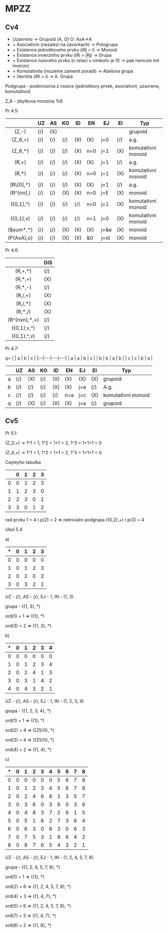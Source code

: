 # MPZZ

## Cv4

* Uzavreno -> Grupoid (A, O) O: AxA->A
* \+ Asociativni (nezalezi na zavorkach) -> Pologrupa
* \+ Existence jednotkoveho prvku (iRj = i) -> Monoid
* \+ Existence inverzniho prvku (iRi = jRj) -> Grupa
* \+ Existence nuloveho prvku (v relaci s cimkoliv je 0) -> pak nemuze mit inverzni
* \+ Komutativita (muzeme zamenit poradi) -> Abelova grupa
* \+ Identita (iRi = i) -> A. Grupa

Podgrupa - podmnozina z nosice (jednotkovy prvek, asociativni, uzavrene, komutativni)

Z_6 - zbytkova mnozina %6


Pr 4.5:

|                | UZ  | AS  | KO  | ID  | EN  | EJ   | EI  | Typ                  |
|:--------------:|-----|-----|-----|-----|-----|------|-----|----------------------|
| (Z,-)          | (/) | (X) |     |     |     |      |     | grupoid              |
| (Z_6,+)        | (/) | (/) | (/) | (X) | (X) | j=0  | (/) | a.g.                 |
| (Z_6,*)        | (/) | (/) | (/) | (X) | n=0 | j=1  | (X) | komutativni monoid   |
| (R,+)          | (/) | (/) | (/) | (X) | (X) | j=1  | (/) | a.g.                 |
| (R,*)          | (/) | (/) | (/) | (X) | n=0 | j=1  | (X) | komutativni monoid   |
| (R\\[0],*)     | (/) | (/) | (/) | (X) | (X) | j=1  | (/) | a.g.                 |
| (R^(n*n),*)    | (/) | (/) | (X) | (X) | n=0 | j=E  | (X) | monoid               |
| ({0,1},^)      | (/) | (/) | (/) | (/) | n=0 | j=1  | (X) | komutativni monoid   |
| ({0,1},v)      | (/) | (/) | (/) | (/) | n=1 | j=0  | (X) | komutativni monoid   |
| (&sum*,*)      | (/) | (/) | (X) | (X) | (X) | j=&e | (X) | monoid               |
| (P(AxA),o)     | (/) | (/) | (X) | (X) | &0  | j=id | (X) | monoid               |

Pr 4.6:

|                | DIS |
|:--------------:|-----|
| (R,+,*)        | (/) |
| (R,*,+)        | (X) |
| (R,*,-)        | (/) |
| (R,/,+)        | (X) |
| (R,/,*)        | (X) |
| (R,*,/)        | (X) |
| (R^(nxn),*,+)  | (/) |
| ({0,1},v,^)    | (/) |
| ({0,1},^,v)    | (/) |

Pr 4.7:

q=
|   | a | b | c |
|:-:|---|---|---|
| a | a | b | c |
| b | b | a | b |
| c | c | b | a |

|                | UZ  | AS  | KO  | ID  | EN  | EJ   | EI  | Typ                  |
|:--------------:|-----|-----|-----|-----|-----|------|-----|----------------------|
| a              | (/) | (X) | (/) | (X) | (X) | (X)  | (X) | grupoid              |
| b              | (/) | (/) | (/) | (X) | (X) | j=a  | (/) | A.g.                 |
| c              | (/) | (/) | (/) | (/) | n=a | j=c  | (X) | komutativni monoid   |
| q              | (/) | (X) | (/) | (X) | (X) | j=a  | (/) | grupoid              |

## Cv5

Pr 5.1:

(Z_3,+) -> 1^1 = 1, 1^2 = 1+1 = 2, 1^3 = 1+1+1 = 0

(Z_4,+) -> 1^1 = 1, 1^2 = 1+1 = 2, 1^3 = 1+1+1 = 0

Cayleyho tabulka

|   | 0 | 1 | 2 | 3 |
|:-:|---|---|---|---|
| 0 | 0 | 1 | 2 | 3 |
| 1 | 1 | 2 | 3 | 0 |
| 2 | 2 | 3 | 0 | 1 |
| 3 | 3 | 0 | 1 | 2 |

rad prvku 1 = 4
r.p(2) = 2 => netrivialni podgrupa ({0,2},+)
r.p(3) = 4

Ukol 5.4

a)

| * | 0 | 1 | 2 | 3 |
|:-:|---|---|---|---|
| 0 | 0 | 0 | 0 | 0 |
| 1 | 0 | 1 | 2 | 3 |
| 2 | 0 | 2 | 0 | 2 |
| 3 | 0 | 3 | 2 | 1 |

UZ - (/), AS - (/), EJ - 1, IN - (1, 3)

grupa - ({1, 3}, *)

ord(1) = 1 => ({1}, *)

ord(3) = 2 => ({1, 3}, *)

b)

| * | 0 | 1 | 2 | 3 | 4 |
|:-:|---|---|---|---|---|
| 0 | 0 | 0 | 0 | 0 | 0 |
| 1 | 0 | 1 | 2 | 3 | 4 |
| 2 | 0 | 2 | 4 | 1 | 3 |
| 3 | 0 | 3 | 1 | 4 | 2 |
| 4 | 0 | 4 | 3 | 2 | 1 |

UZ - (/), AS - (/), EJ - 1, IN - (1, 2, 3, 4)

grupa - ({1, 2, 3, 4}, *)

ord(1) = 1 => ({1}, *)

ord(2) = 4 => ({Z5/0}, *)

ord(3) = 4 => ({Z5/0}, *)

ord(4) = 2 => ({1, 4}, *)

c)

| * | 0 | 1 | 2 | 3 | 4 | 5 | 6 | 7 | 8 |
|:-:|---|---|---|---|---|---|---|---|---|
| 0 | 0 | 0 | 0 | 0 | 0 | 5 | 6 | 7 | 8 |
| 1 | 0 | 1 | 2 | 3 | 4 | 5 | 6 | 7 | 8 |
| 2 | 0 | 2 | 4 | 6 | 8 | 1 | 3 | 5 | 7 |
| 3 | 0 | 3 | 6 | 0 | 3 | 6 | 0 | 3 | 6 |
| 4 | 0 | 4 | 8 | 3 | 7 | 2 | 6 | 1 | 5 |
| 5 | 0 | 5 | 1 | 6 | 2 | 7 | 3 | 8 | 4 |
| 6 | 0 | 6 | 3 | 0 | 6 | 3 | 0 | 6 | 3 |
| 7 | 0 | 7 | 5 | 3 | 1 | 8 | 6 | 4 | 2 |
| 8 | 0 | 8 | 7 | 6 | 5 | 4 | 3 | 2 | 1 |

UZ - (/), AS - (/), EJ - 1, IN - (1, 2, 4, 5, 7, 8)

grupa - ({1, 2, 4, 5, 7, 8}, *)

ord(1) = 1 => ({1}, *)

ord(2) = 6 => ({1, 2, 4, 5, 7, 8}, *)

ord(4) = 3 => ({1, 4, 7}, *)

ord(5) = 6 => ({1, 2, 4, 5, 7, 8}, *)

ord(7) = 3 => ({1, 4, 7}, *)

ord(8) = 2 => ({1, 8}, *)
